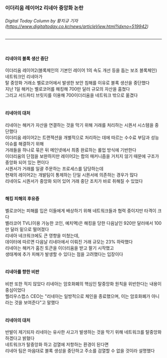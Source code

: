 ### 이더리움 레이어2 리네아 중앙화 논란
###### Digital Today Column by 황치규 기자 (https://www.digitaltoday.co.kr/news/articleView.html?idxno=519942)
---   
<br>

#### 리네아의 블록 생산 중단
이더리움 레이어2(블록체인의 기본인 레이어 1의 속도 개선 등을 돕는 보조 블록체인) 네트워크인 리네아가   
탈 중앙화 거래소 벨로코어에서 발생한 보안 침해를 이유로 블록 생산을 중단했다   
지난 1일 해커는 벨로코어를 해킹해 700만 달러 규모의 자산을 훔쳤다   
그리고 서드파티 브릿지를 이용해 700이더리움을 네트워크 밖으로 옮겼다   
<br>

#### 리네아의 대처
리네아는 해커가 자산을 연결하는 것을 막기 위해 거래를 처리하는 시퀀서 시스템을 중단했다   
이더리움 레이어2는 트랜젝션을 개별적으로 처리하는 데에 따르는 수수료 부담과 성능 이슈를 해결하기 위해   
거래들을 하나로 묶은 뒤 메인넷에서 최종 완료하는 롤업 방식에 기반한다   
이더리움의 단점을 보완하지만 레이어2는 합의 매커니즘을 거치지 않기 때문에 구조가 중앙화 되어 있는 편이다   
시퀀서가 거래를 일괄 주문하는 프로세스를 담당하는데   
현재의 레이어2는 개발팀이 통제하는 단일 시퀀서에 의존하는 경우가 많다   
리네아도 시퀀서가 중앙화 되어 있어 거래 중단 조치가 바로 취해질 수 있었다   
<br>

#### 해킹 피해의 후유증
벨로코어는 피해를 입은 이들에게 배상하기 위해 네트워크들과 협력 중이지만 타격이 크다   
벨라코어 TVL(이용 가능한 코인, 예치액)은 해킹을 당한 다음날인 920만 달러에서 100만 달러 밑으로 떨어졌다   
리네아 네크워크에도 큰 영향을 미쳤는데,   
데이터에 따르면 다음날 리네아에서 이뤄진 거래 규모는 23% 하락했다   
리네아는 해커가 훔친 토큰을 이더리움을 받고 팔기 시작했고   
생태계에 추가 피해가 발생할 수 있다는 점을 고려했다는 입장이다   
<br>

#### 리네아를 향한 비판
비판 또한 적지 않았다 리네아는 암호화폐의 핵심인 탈중앙화 원칙을 위반한다는 내용이 중심이었다   
헬리우스랩스 CEO는 "리네아는 일방적으로 체인을 종료했으며, 이는 암호화폐가 아니라는 것을 보여준다"고 말했다   
<br>

#### 리네아의 대처
반발이 제기되자 리네아는 유사한 사고가 발생하는 것을 막기 위해 네트워크를 탈중앙화 하겠다고 밝혔다   
네트워크가 탈중앙화 하고 검열에 저항하는 환경이 된다면   
리네아 팀은 마음대로 블록 생성을 중단하고 주소를 검열할 수 없을 것이라 설명했다   
<br>
